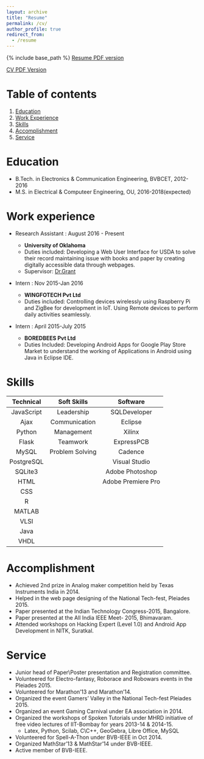 ```yaml
---
layout: archive
title: "Resume"
permalink: /cv/
author_profile: true
redirect_from:
  - /resume
---
```


{% include base_path %}
[Resume PDF version](http://prithvirajkadiyala.github.io/files/Resume.pdf)

[CV PDF Version](http://prithvirajkadiyala.github.io/files/cv.pdf)

# Table of contents
1. [Education](#education)
2. [Work Experience](#work-experience)
3. [Skills](#skills)
4. [Accomplishment](#accomplishment)
5. [Service](#service)

Education
======
* B.Tech. in Electronics & Communication Engineering, BVBCET, 2012-2016
* M.S. in Electrical & Computeer Engineering, OU, 2016-2018(expected)

Work experience
======
* Research Assistant : August 2016 - Present
  * **University of Oklahoma**
  * Duties included: Developing a Web User Interface for USDA to solve their record maintaining issue with books and paper by creating digitally accessible data through webpages.
  * Supervisor: [Dr.Grant](http://www.christangrant.com/)
  
* Intern : Nov 2015-Jan 2016
  * **WINGFOTECH Pvt Ltd**
  * Duties included: Controlling devices wirelessly using Raspberry Pi and ZigBee for development in IoT. Using Remote devices to perform daily activities seamlessly.
  
* Intern : April 2015-July 2015
  * **BOREDBEES Pvt Ltd**
  * Duties Included: Developing Android Apps for Google Play Store Market to understand the working of Applications in Android using Java in Eclipse IDE.
  
  
Skills
======

| Technical     | Soft Skills  | Software       |
|:-------------:|:------------:|:--------------:|
| JavaScript    | Leadership   | SQLDeveloper   |
| Ajax          | Communication| Eclipse        |
| Python        | Management   | Xilinx         |
| Flask         | Teamwork     | ExpressPCB     |
| MySQL         | Problem Solving| Cadence      |
| PostgreSQL    |              | Visual Studio  |
| SQLite3       |              | Adobe Photoshop|
| HTML          |              | Adobe Premiere Pro |
| CSS           |              |                |
| R             |              |                |
| MATLAB        |              |                |
| VLSI          |              |                |
| Java          |              |                |
| VHDL          |              |                |
 
 
Accomplishment
======
  * Achieved 2nd prize in Analog maker competition held by Texas Instruments India in 2014.
  * Helped in the web page designing of the National Tech-fest, Pleiades 2015.
  * Paper presented at the Indian Technology Congress-2015, Bangalore.
  * Paper presented at the All India IEEE Meet- 2015, Bhimavaram.
  * Attended workshops on Hacking Expert (Level 1.0) and Android App Development in NITK, Suratkal.
 
 
Service
======

  * Junior head of Paper\Poster presentation and Registration committee.
  * Volunteered for Electro-fantasy, Roborace and Robowars events in the Pleiades 2015.
  * Volunteered for Marathon’13 and Marathon’14.
  * Organized the event Gamers’ Valley in the National Tech-fest Pleiades 2015.
  * Organized an event Gaming Carnival under EA association in 2014.
  * Organized the workshops of Spoken Tutorials under MHRD initiative of free video lectures of IIT-Bombay for years 2013-14 & 2014-15.
    * Latex, Python, Scilab, C\C++, GeoGebra, Libre Office, MySQL
  * Volunteered for Spell-A-Thon under BVB-IEEE in Oct 2014.
  * Organized MathStar’13 & MathStar’14 under BVB-IEEE.
  * Active member of BVB-IEEE.
